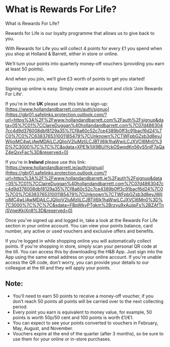 # What is Rewards For Life?

What is Rewards For Life?

Rewards for Life is our loyalty programme that allows us to give back to you.

With Rewards for Life you will collect 4 points for every £1 you spend when you shop at Holland & Barrett, either in store or online.

We’ll turn your points into quarterly money-off vouchers (providing you earn at least 50 points).

And when you join, we’ll give £3 worth of points to get you started!

Signing up online is easy. Simply create an account and click 'Join Rewards For Life'.

If you're in the **UK** please use this link to sign-up: [https://www.hollandandbarrett.com/auth/signup](https://gbr01.safelinks.protection.outlook.com/?url=https%3A%2F%2Fwww.hollandandbarrett.com%2Fauth%2Fsignup&data=05%7C01%7CClaireDuggan%40hollandandbarrett.com%7C07d4863047cc4d9d376008dbf8129a35%7Cf8a60c52c7ce4389b0ff3c91bacf6d24%7C0%7C0%7C638376531001185479%7CUnknown%7CTWFpbGZsb3d8eyJWIjoiMC4wLjAwMDAiLCJQIjoiV2luMzIiLCJBTiI6Ik1haWwiLCJXVCI6Mn0%3D%7C3000%7C%7C%7C&sdata=XPE1k1iX9BUiYckOSwqdKn56yS5nIF7aQaZ4eQxvFac%3D&reserved=0)

If you're in **Ireland** please use this link: [https://www.hollandandbarrett.ie/auth/signup](https://gbr01.safelinks.protection.outlook.com/?url=https%3A%2F%2Fwww.hollandandbarrett.ie%2Fauth%2Fsignup&data=05%7C01%7CClaireDuggan%40hollandandbarrett.com%7C07d4863047cc4d9d376008dbf8129a35%7Cf8a60c52c7ce4389b0ff3c91bacf6d24%7C0%7C0%7C638376531001185479%7CUnknown%7CTWFpbGZsb3d8eyJWIjoiMC4wLjAwMDAiLCJQIjoiV2luMzIiLCJBTiI6Ik1haWwiLCJXVCI6Mn0%3D%7C3000%7C%7C%7C&sdata=FBpWkyPTgkm%2Brzyu9xAujjpFs%2BZAfTnjSVpeiKkjXn8%3D&reserved=0)

Once you’ve signed up and logged in, take a look at the Rewards For Life section in your online account. You can view your points balance, card number, any active or used vouchers and exclusive offers and benefits.

If you're logged in while shopping online you will automatically collect points. If you're shopping in store, simply scan your personal QR code at the till. You can access this by downloading the H&B App. Just sign into the App using the same email address on your online account. If you're unable access the QR code, don't worry, you can provide your details to our colleague at the till and they will apply your points.
## Note:
* You’ll need to earn 50 points to receive a money-off voucher, if you don’t reach 50 points all points will be carried over to the next collecting period.
* Every point you earn is equivalent to money value, for example, 50 points is worth 50p/50 cent and 100 points is worth £1/€1.
* You can expect to see your points converted to vouchers in February, May, August, and November.
* Vouchers expire at the end of the quarter (after 3 months), so be sure to use them for your online or in-store purchases.
